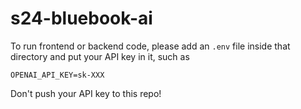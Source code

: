 # s24-bluebook-ai
To run frontend or backend code, please add an `.env` file inside that directory and put your API key in it, such as
```
OPENAI_API_KEY=sk-XXX
```
Don't push your API key to this repo!